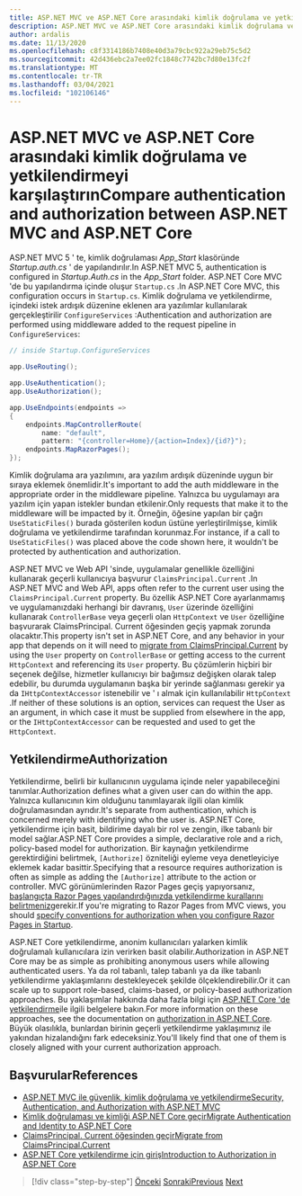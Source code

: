 ```yaml
---
title: ASP.NET MVC ve ASP.NET Core arasındaki kimlik doğrulama ve yetkilendirmeyi karşılaştırın
description: ASP.NET MVC ve ASP.NET Core arasındaki kimlik doğrulama ve yetkilendirme farklılıkları Özeti.
author: ardalis
ms.date: 11/13/2020
ms.openlocfilehash: c8f3314186b7408e40d3a79cbc922a29eb75c5d2
ms.sourcegitcommit: 42d436ebc2a7ee02fc1848c7742bc7d80e13fc2f
ms.translationtype: MT
ms.contentlocale: tr-TR
ms.lasthandoff: 03/04/2021
ms.locfileid: "102106146"
---
```

# <a name="compare-authentication-and-authorization-between-aspnet-mvc-and-aspnet-core"></a><span data-ttu-id="ec41f-103">ASP.NET MVC ve ASP.NET Core arasındaki kimlik doğrulama ve yetkilendirmeyi karşılaştırın</span><span class="sxs-lookup"><span data-stu-id="ec41f-103">Compare authentication and authorization between ASP.NET MVC and ASP.NET Core</span></span>

<span data-ttu-id="ec41f-104">ASP.NET MVC 5 ' te, kimlik doğrulaması *App_Start* klasöründe *Startup.auth.cs* ' de yapılandırılır.</span><span class="sxs-lookup"><span data-stu-id="ec41f-104">In ASP.NET MVC 5, authentication is configured in *Startup.Auth.cs* in the *App_Start* folder.</span></span> <span data-ttu-id="ec41f-105">ASP.NET Core MVC 'de bu yapılandırma içinde oluşur `Startup.cs` .</span><span class="sxs-lookup"><span data-stu-id="ec41f-105">In ASP.NET Core MVC, this configuration occurs in `Startup.cs`.</span></span> <span data-ttu-id="ec41f-106">Kimlik doğrulama ve yetkilendirme, içindeki istek ardışık düzenine eklenen ara yazılımlar kullanılarak gerçekleştirilir `ConfigureServices` :</span><span class="sxs-lookup"><span data-stu-id="ec41f-106">Authentication and authorization are performed using middleware added to the request pipeline in `ConfigureServices`:</span></span>

```csharp
// inside Startup.ConfigureServices

app.UseRouting();

app.UseAuthentication();
app.UseAuthorization();

app.UseEndpoints(endpoints =>
{
    endpoints.MapControllerRoute(
        name: "default",
        pattern: "{controller=Home}/{action=Index}/{id?}");
    endpoints.MapRazorPages();
});
```

<span data-ttu-id="ec41f-107">Kimlik doğrulama ara yazılımını, ara yazılım ardışık düzeninde uygun bir sıraya eklemek önemlidir.</span><span class="sxs-lookup"><span data-stu-id="ec41f-107">It's important to add the auth middleware in the appropriate order in the middleware pipeline.</span></span> <span data-ttu-id="ec41f-108">Yalnızca bu uygulamayı ara yazılım için yapan istekler bundan etkilenir.</span><span class="sxs-lookup"><span data-stu-id="ec41f-108">Only requests that make it to the middleware will be impacted by it.</span></span> <span data-ttu-id="ec41f-109">Örneğin, öğesine yapılan bir çağrı `UseStaticFiles()` burada gösterilen kodun üstüne yerleştirilmişse, kimlik doğrulama ve yetkilendirme tarafından korunmaz.</span><span class="sxs-lookup"><span data-stu-id="ec41f-109">For instance, if a call to `UseStaticFiles()` was placed above the code shown here, it wouldn't be protected by authentication and authorization.</span></span>

<span data-ttu-id="ec41f-110">ASP.NET MVC ve Web API 'sinde, uygulamalar genellikle özelliğini kullanarak geçerli kullanıcıya başvurur `ClaimsPrincipal.Current` .</span><span class="sxs-lookup"><span data-stu-id="ec41f-110">In ASP.NET MVC and Web API, apps often refer to the current user using the `ClaimsPrincipal.Current` property.</span></span> <span data-ttu-id="ec41f-111">Bu özellik ASP.NET Core ayarlanmamış ve uygulamanızdaki herhangi bir davranış, [](/aspnet/core/migration/claimsprincipal-current) `User` üzerinde özelliğini kullanarak `ControllerBase` veya geçerli olan `HttpContext` ve `User` özelliğine başvurarak ClaimsPrincipal. Current öğesinden geçiş yapmak zorunda olacaktır.</span><span class="sxs-lookup"><span data-stu-id="ec41f-111">This property isn't set in ASP.NET Core, and any behavior in your app that depends on it will need to [migrate from ClaimsPrincipal.Current](/aspnet/core/migration/claimsprincipal-current) by using the `User` property on `ControllerBase` or getting access to the current `HttpContext` and referencing its `User` property.</span></span> <span data-ttu-id="ec41f-112">Bu çözümlerin hiçbiri bir seçenek değilse, hizmetler kullanıcıyı bir bağımsız değişken olarak talep edebilir, bu durumda uygulamanın başka bir yerinde sağlanması gerekir ya da `IHttpContextAccessor` istenebilir ve ' ı almak için kullanılabilir `HttpContext` .</span><span class="sxs-lookup"><span data-stu-id="ec41f-112">If neither of these solutions is an option, services can request the User as an argument, in which case it must be supplied from elsewhere in the app, or the `IHttpContextAccessor` can be requested and used to get the `HttpContext`.</span></span>

## <a name="authorization"></a><span data-ttu-id="ec41f-113">Yetkilendirme</span><span class="sxs-lookup"><span data-stu-id="ec41f-113">Authorization</span></span>

<span data-ttu-id="ec41f-114">Yetkilendirme, belirli bir kullanıcının uygulama içinde neler yapabileceğini tanımlar.</span><span class="sxs-lookup"><span data-stu-id="ec41f-114">Authorization defines what a given user can do within the app.</span></span> <span data-ttu-id="ec41f-115">Yalnızca kullanıcının kim olduğunu tanımlayarak ilgili olan kimlik doğrulamasından ayrıdır.</span><span class="sxs-lookup"><span data-stu-id="ec41f-115">It's separate from authentication, which is concerned merely with identifying who the user is.</span></span> <span data-ttu-id="ec41f-116">ASP.NET Core, yetkilendirme için basit, bildirime dayalı bir rol ve zengin, ilke tabanlı bir model sağlar.</span><span class="sxs-lookup"><span data-stu-id="ec41f-116">ASP.NET Core provides a simple, declarative role and a rich, policy-based model for authorization.</span></span> <span data-ttu-id="ec41f-117">Bir kaynağın yetkilendirme gerektirdiğini belirtmek, `[Authorize]` özniteliği eyleme veya denetleyiciye eklemek kadar basittir.</span><span class="sxs-lookup"><span data-stu-id="ec41f-117">Specifying that a resource requires authorization is often as simple as adding the `[Authorize]` attribute to the action or controller.</span></span> <span data-ttu-id="ec41f-118">MVC görünümlerinden Razor Pages geçiş yapıyorsanız, [başlangıçta Razor Pages yapılandırdığınızda yetkilendirme kurallarını belirtmeniz](/aspnet/core/security/authorization/razor-pages-authorization)gerekir.</span><span class="sxs-lookup"><span data-stu-id="ec41f-118">If you're migrating to Razor Pages from MVC views, you should [specify conventions for authorization when you configure Razor Pages in Startup](/aspnet/core/security/authorization/razor-pages-authorization).</span></span>

<span data-ttu-id="ec41f-119">ASP.NET Core yetkilendirme, anonim kullanıcıları yalarken kimlik doğrulamalı kullanıcılara izin verirken basit olabilir.</span><span class="sxs-lookup"><span data-stu-id="ec41f-119">Authorization in ASP.NET Core may be as simple as prohibiting anonymous users while allowing authenticated users.</span></span> <span data-ttu-id="ec41f-120">Ya da rol tabanlı, talep tabanlı ya da ilke tabanlı yetkilendirme yaklaşımlarını destekleyecek şekilde ölçeklendirebilir.</span><span class="sxs-lookup"><span data-stu-id="ec41f-120">Or it can scale up to support role-based, claims-based, or policy-based authorization approaches.</span></span> <span data-ttu-id="ec41f-121">Bu yaklaşımlar hakkında daha fazla bilgi için [ASP.NET Core 'de yetkilendirme](/aspnet/core/security/authorization/introduction)ile ilgili belgelere bakın.</span><span class="sxs-lookup"><span data-stu-id="ec41f-121">For more information on these approaches, see the documentation on [authorization in ASP.NET Core](/aspnet/core/security/authorization/introduction).</span></span> <span data-ttu-id="ec41f-122">Büyük olasılıkla, bunlardan birinin geçerli yetkilendirme yaklaşımınız ile yakından hizalandığını fark edeceksiniz.</span><span class="sxs-lookup"><span data-stu-id="ec41f-122">You'll likely find that one of them is closely aligned with your current authorization approach.</span></span>

## <a name="references"></a><span data-ttu-id="ec41f-123">Başvurular</span><span class="sxs-lookup"><span data-stu-id="ec41f-123">References</span></span>

- [<span data-ttu-id="ec41f-124">ASP.NET MVC ile güvenlik, kimlik doğrulama ve yetkilendirme</span><span class="sxs-lookup"><span data-stu-id="ec41f-124">Security, Authentication, and Authorization with ASP.NET MVC</span></span>](/aspnet/mvc/overview/security/)
- [<span data-ttu-id="ec41f-125">Kimlik doğrulaması ve kimliği ASP.NET Core geçir</span><span class="sxs-lookup"><span data-stu-id="ec41f-125">Migrate Authentication and Identity to ASP.NET Core</span></span>](/aspnet/mvc/overview/security/)
- [<span data-ttu-id="ec41f-126">ClaimsPrincipal. Current öğesinden geçir</span><span class="sxs-lookup"><span data-stu-id="ec41f-126">Migrate from ClaimsPrincipal.Current</span></span>](/aspnet/core/migration/claimsprincipal-current)
- [<span data-ttu-id="ec41f-127">ASP.NET Core yetkilendirme için giriş</span><span class="sxs-lookup"><span data-stu-id="ec41f-127">Introduction to Authorization in ASP.NET Core</span></span>](/aspnet/core/security/authorization/introduction)

>[!div class="step-by-step"]
><span data-ttu-id="ec41f-128">[Önceki](webapi-differences.md) 
> [Sonraki](identity-differences.md)</span><span class="sxs-lookup"><span data-stu-id="ec41f-128">[Previous](webapi-differences.md)
[Next](identity-differences.md)</span></span>
